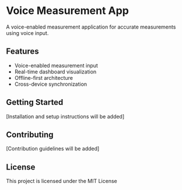 # Voice Measurement App

A voice-enabled measurement application for accurate measurements using voice input.

## Features
- Voice-enabled measurement input
- Real-time dashboard visualization
- Offline-first architecture
- Cross-device synchronization

## Getting Started
[Installation and setup instructions will be added]

## Contributing
[Contribution guidelines will be added]

## License
This project is licensed under the MIT License